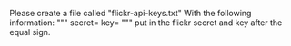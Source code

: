 Please create a file called "flickr-api-keys.txt"
With the following information:
"""
secret=
key=
"""
put in the flickr secret and key after the equal sign.

